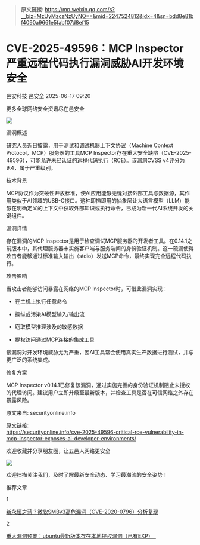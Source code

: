 > **原文链接**: https://mp.weixin.qq.com/s?__biz=MzUyMzczNzUyNQ==&mid=2247524812&idx=4&sn=bdd8e81bf4090a9661e5fabf07d8ef15

#  CVE-2025-49596：MCP Inspector 严重远程代码执行漏洞威胁AI开发环境安全  
邑安科技  邑安全   2025-06-17 09:20  
  
更多全球网络安全资讯尽在邑安全  
  
![](https://mmbiz.qpic.cn/mmbiz_png/1N39PtINn8t626K3lVajT8t4nuvibrJ7UQByFagCqfx8D0cRiay8wsiaCOMn8jaTuOib1azhIiaO5TiaWR9iaHwUpno6w/640?wx_fmt=png&from=appmsg "")  
  
漏洞概述  
  
研究人员近日披露，用于测试和调试机器上下文协议（Machine Context Protocol，MCP）服务器的工具MCP Inspector存在重大安全缺陷（CVE-2025-49596），可能允许未经认证的远程代码执行（RCE）。该漏洞CVSS v4评分为9.4，属于严重级别。  
  
技术背景  
  
MCP协议作为突破性开放标准，使AI应用能够无缝对接外部工具与数据源，其作用类似于AI领域的USB-C接口。这种即插即用的抽象层让大语言模型（LLM）能够在明确定义的上下文中获取外部知识或执行命令，已成为新一代AI系统开发的关键组件。  
  
漏洞详情  
  
存在漏洞的MCP Inspector是用于检查调试MCP服务器的开发者工具。在0.14.1之前版本中，其代理服务器未实施客户端与服务端间的身份验证机制。这一疏漏使得攻击者能够通过标准输入输出（stdio）发送MCP命令，最终实现完全远程代码执行。  
  
攻击影响  
  
当攻击者能够访问暴露在网络的MCP Inspector时，可借此漏洞实现：  
- 在主机上执行任意命令  
  
- 操纵或污染AI模型输入/输出流  
  
- 窃取模型推理涉及的敏感数据  
  
- 提权访问通过MCP连接的集成工具  
  
该漏洞对开发环境威胁尤为严重，因AI工具常会使用真实生产数据进行测试，并与更广泛的系统集成。  
  
修复方案  
  
MCP Inspector v0.14.1已修复该漏洞，通过实施完善的身份验证机制阻止未授权的代理访问。建议用户立即升级至最新版本，并检查工具是否在可信网络之外存在暴露风险。  
  
原文来自: securityonline.info  
  
原文链接:   
https://securityonline.info/cve-2025-49596-critical-rce-vulnerability-in-mcp-inspector-exposes-ai-developer-environments/  
  
欢迎收藏并分享朋友圈，让五邑人网络更安全  
  
![](https://mmbiz.qpic.cn/mmbiz_jpg/1N39PtINn8tD9ic928O6vIrMg4fuib48e1TsRj9K9Cz7RZBD2jjVZcKm1N4QrZ4bwBKZic5crOdItOcdDicPd3yBSg/640?wx_fmt=jpeg "")  
  
欢迎扫描关注我们，及时了解最新安全动态、学习最潮流的安全姿势！  
  
推荐文章  
  
1  
  
[新永恒之蓝？微软SMBv3高危漏洞（CVE-2020-0796）分析复现](http://mp.weixin.qq.com/s?__biz=MzUyMzczNzUyNQ==&mid=2247488913&idx=1&sn=acbf595a4a80dcaba647c7a32fe5e06b&chksm=fa39554bcd4edc5dc90019f33746404ab7593dd9d90109b1076a4a73f2be0cb6fa90e8743b50&scene=21#wechat_redirect)  
  
  
2  
  
[重大漏洞预警：ubuntu最新版本存在本地提权漏洞（已有EXP）　](http://mp.weixin.qq.com/s?__biz=MzUyMzczNzUyNQ==&mid=2247483652&idx=1&sn=b2f2ec90db499e23cfa252e9ee743265&chksm=fa3941decd4ec8c83a268c3480c354a621d515262bcbb5f35e1a2dde8c828bdc7b9011cb5072&scene=21#wechat_redirect)  
  
  
  
  
  
